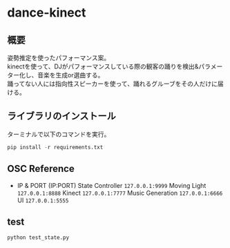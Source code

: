 # dance-kinect

## 概要
姿勢推定を使ったパフォーマンス案。  
kinectを使って、DJがパフォーマンスしている際の観客の踊りを検出&パラメーター化し、音楽を生成or選曲する。  
踊ってない人には指向性スピーカーを使って、踊れるグルーブをその人だけに届ける。

## ライブラリのインストール
ターミナルで以下のコマンドを実行。
```python
pip install -r requirements.txt
```

## OSC Reference
* IP & PORT (IP:PORT)
State Controller ```127.0.0.1:9999```
Moving Light ```127.0.0.1:8888```
Kinect ```127.0.0.1:7777```
Music Generation ```127.0.0.1:6666```
UI ```127.0.0.1:5555```



## test
```python
python test_state.py
```